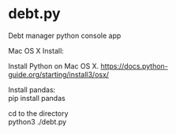 # debt.py

Debt manager python console app

Mac OS X Install:  

Install Python on Mac OS X. 
https://docs.python-guide.org/starting/install3/osx/

Install pandas:  
pip install pandas

cd to the directory  
python3 ./debt.py
